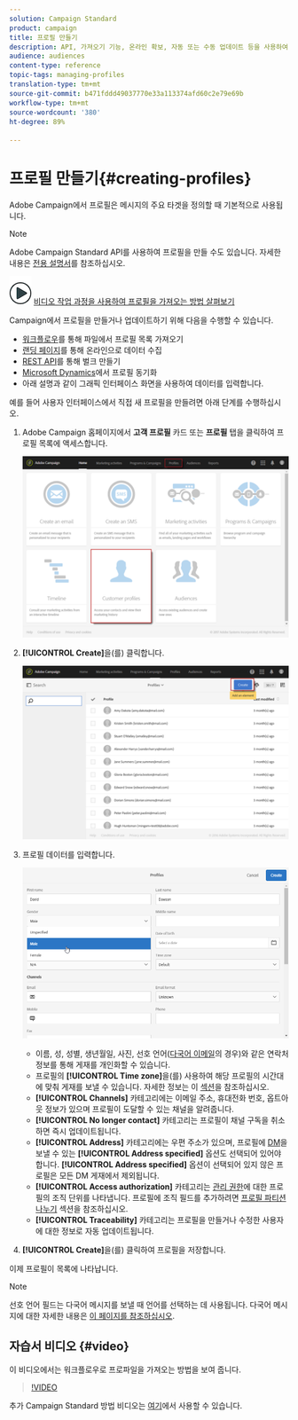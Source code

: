 ```yaml
---
solution: Campaign Standard
product: campaign
title: 프로필 만들기
description: API, 가져오기 기능, 온라인 확보, 자동 또는 수동 업데이트 등을 사용하여 프로필을 만들고 연락처 데이터를 수집하는 방법을 알아봅니다.
audience: audiences
content-type: reference
topic-tags: managing-profiles
translation-type: tm+mt
source-git-commit: b471fddd49037770e33a113374afd60c2e79e69b
workflow-type: tm+mt
source-wordcount: '380'
ht-degree: 89%

---
```



# 프로필 만들기{#creating-profiles}

Adobe Campaign에서 프로필은 메시지의 주요 타겟을 정의할 때 기본적으로 사용됩니다.

>[!NOTE]
>
>Adobe Campaign Standard API를 사용하여 프로필을 만들 수도 있습니다. 자세한 내용은 [전용 설명서](../../api/using/creating-profiles.md)를 참조하십시오.

![](assets/do-not-localize/how-to-video.png) [비디오 작업 과정을 사용하여 프로필을 가져오는 방법 살펴보기](#video)

Campaign에서 프로필을 만들거나 업데이트하기 위해 다음을 수행할 수 있습니다.

* [워크플로우](../../automating/using/creating-import-workflow-templates.md)를 통해 파일에서 프로필 목록 가져오기
* [랜딩 페이지](../../channels/using/getting-started-with-landing-pages.md)를 통해 온라인으로 데이터 수집
* [REST API](../../api/using/get-started-apis.md)를 통해 벌크 만들기
* [Microsoft Dynamics](../../integrating/using/d365-acs-get-started.md)에서 프로필 동기화
* 아래 설명과 같이 그래픽 인터페이스 화면을 사용하여 데이터를 입력합니다.

예를 들어 사용자 인터페이스에서 직접 새 프로필을 만들려면 아래 단계를 수행하십시오.

1. Adobe Campaign 홈페이지에서 **고객 프로필** 카드 또는 **프로필** 탭을 클릭하여 프로필 목록에 액세스합니다.

   ![](assets/profile_creation_1.png)

1. **[!UICONTROL Create]**&#x200B;을(를) 클릭합니다.

   ![](assets/profile_creation.png)

1. 프로필 데이터를 입력합니다.

   ![](assets/profile_creation1.png)

   * 이름, 성, 성별, 생년월일, 사진, 선호 언어([다국어 이메일](../../channels/using/creating-a-multilingual-email.md)의 경우)와 같은 연락처 정보를 통해 게재를 개인화할 수 있습니다.
   * 프로필의 **[!UICONTROL Time zone]**&#x200B;을(를) 사용하여 해당 프로필의 시간대에 맞춰 게재를 보낼 수 있습니다. 자세한 정보는 이 [섹션](../../sending/using/sending-messages-at-the-recipient-s-time-zone.md)을 참조하십시오.
   * **[!UICONTROL Channels]** 카테고리에는 이메일 주소, 휴대전화 번호, 옵트아웃 정보가 있으며 프로필이 도달할 수 있는 채널을 알려줍니다.
   * **[!UICONTROL No longer contact]** 카테고리는 프로필이 채널 구독을 취소하면 즉시 업데이트됩니다.
   * **[!UICONTROL Address]** 카테고리에는 우편 주소가 있으며, 프로필에 [DM](../../channels/using/about-direct-mail.md)을 보낼 수 있는 **[!UICONTROL Address specified]** 옵션도 선택되어 있어야 합니다. **[!UICONTROL Address specified]** 옵션이 선택되어 있지 않은 프로필은 모든 DM 게재에서 제외됩니다. 
   * **[!UICONTROL Access authorization]** 카테고리는 [관리 권한](../../administration/using/about-access-management.md)에 대한 프로필의 조직 단위를 나타냅니다. 프로필에 조직 필드를 추가하려면 [프로필 파티션 나누기](../../administration/using/organizational-units.md#partitioning-profiles) 섹션을 참조하십시오.
   * **[!UICONTROL Traceability]** 카테고리는 프로필을 만들거나 수정한 사용자에 대한 정보로 자동 업데이트됩니다. 

1. **[!UICONTROL Create]**&#x200B;을(를) 클릭하여 프로필을 저장합니다.

이제 프로필이 목록에 나타납니다.

>[!NOTE]
>선호 언어 필드는 다국어 메시지를 보낼 때 언어를 선택하는 데 사용됩니다. 다국어 메시지에 대한 자세한 내용은 [이 페이지를 참조하십시오](../../channels/using/creating-a-multilingual-email.md).

## 자습서 비디오 {#video}

이 비디오에서는 워크플로우로 프로파일을 가져오는 방법을 보여 줍니다.

>[!VIDEO](https://video.tv.adobe.com/v/24993?quality=12)

추가 Campaign Standard 방법 비디오는 [여기](https://experienceleague.adobe.com/docs/campaign-standard-learn/tutorials/overview.html?lang=ko)에서 사용할 수 있습니다.
